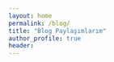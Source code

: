 ```yaml
---
layout: home
permalink: /blog/
title: "Blog Paylaşımlarım"
author_profile: true
header:    
---
```




